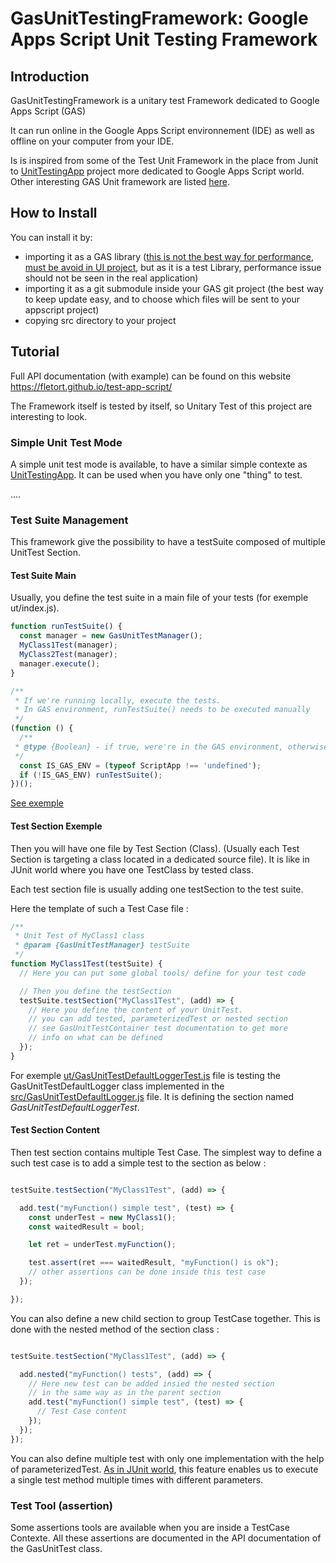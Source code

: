 # GasUnitTestingFramework: Google Apps Script Unit Testing Framework

## Introduction

GasUnitTestingFramework is a unitary test Framework dedicated to Google Apps Script (GAS)

It can run online in the Google Apps Script environnement (IDE) as well as offline on your computer from your IDE.

Is is inspired from some of the Test Unit Framework in the place from Junit to [UnitTestingApp](https://github.com/WildH0g/UnitTestingApp) 
project more dedicated to Google Apps Script world. Other interesting GAS Unit framework are listed 
[here](https://github.com/contributorpw/google-apps-script-awesome-list#testing).

## How to Install

You can install it by:
 - importing it as a GAS library ([this is not the best way for performance, must be avoid in UI project](https://developers.google.com/apps-script/guides/support/best-practices#avoid_libraries_in_ui-heavy_scripts), but as it is a test Library, performance issue should not be seen in the real application)
 - importing it as a git submodule inside your GAS git project (the best way to keep update easy, and to choose which files will be sent to your appscript project)
 - copying src directory to your project

## Tutorial

Full API documentation (with example) can be found on this website https://fletort.github.io/test-app-script/

The Framework itself is tested by itself, so Unitary Test of this project are interesting to look.

### Simple Unit Test Mode

A simple unit test mode is available, to have a similar simple contexte as [UnitTestingApp](https://github.com/WildH0g/UnitTestingApp).
It can be used when you have only one "thing" to test.

....

### Test Suite Management

This framework give the possibility to have a testSuite composed of multiple UnitTest Section.

#### Test Suite Main

Usually, you define the test suite in a main file of your tests (for exemple ut/index.js).

```js
function runTestSuite() {
  const manager = new GasUnitTestManager();
  MyClass1Test(manager);
  MyClass2Test(manager);
  manager.execute();
}

/**
 * If we're running locally, execute the tests.
 * In GAS environment, runTestSuite() needs to be executed manually
 */
(function () {
  /**
 * @type {Boolean} - if true, were're in the GAS environment, otherwise we're running locally
 */
  const IS_GAS_ENV = (typeof ScriptApp !== 'undefined');
  if (!IS_GAS_ENV) runTestSuite();
})();
```
[See exemple](ut/index.js)

#### Test Section Exemple

Then you will have one file by Test Section (Class). (Usually each Test Section is targeting a class located in a dedicated source file).
It is like in JUnit world where you have one TestClass by tested class.

Each test section file is usually adding one testSection to the test suite.

Here the template of such a Test Case file :

```js
/**
 * Unit Test of MyClass1 class
 * @param {GasUnitTestManager} testSuite 
 */
function MyClass1Test(testSuite) {
  // Here you can put some global tools/ define for your test code

  // Then you define the testSection 
  testSuite.testSection("MyClass1Test", (add) => {
    // Here you define the content of your UnitTest.
    // you can add tested, parameterizedTest or nested section
    // see GasUnitTestContainer test documentation to get more
    // info on what can be defined
  });
}
```

For exemple [ut/GasUnitTestDefaultLoggerTest.js](ut/GasUnitTestDefaultLoggerTest.js) file is testing the GasUnitTestDefaultLogger class implemented in the [src/GasUnitTestDefaultLogger.js](src/GasUnitTestDefaultLogger.js) file.
It is defining the section named _GasUnitTestDefaultLoggerTest_.

#### Test Section Content

Then test section contains multiple Test Case.
The simplest way to define a such test case is to add a simple test to the section as below :
```js

testSuite.testSection("MyClass1Test", (add) => {

  add.test("myFunction() simple test", (test) => {
    const underTest = new MyClass1();
    const waitedResult = bool;

    let ret = underTest.myFunction();

    test.assert(ret === waitedResult, "myFunction() is ok");
    // other assertions can be done inside this test case
  });

});

```

You can also define a new child section to group TestCase together.
This is done with the nested method of the section class :

```js

testSuite.testSection("MyClass1Test", (add) => {

  add.nested("myFunction() tests", (add) => {
    // Here new test can be added insied the nested section
    // in the same way as in the parent section
    add.test("myFunction() simple test", (test) => {
      // Test Case content
    });
  });
});
```

You can also define multiple test with only one implementation with the help of parameterizedTest. [As in JUnit world](https://www.baeldung.com/parameterized-tests-junit-5), this feature enables us to execute a single test method multiple times with different parameters.

### Test Tool (assertion)

Some assertions tools are available when you are inside a TestCase Contexte.
All these assertions are documented in the API documentation of the GasUnitTest class.








